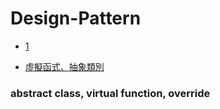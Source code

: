 # Design-Pattern

- [1](http://monkeycoding.com/?page_id=899)

- [虛擬函式、抽象類別](https://openhome.cc/Gossip/CppGossip/PureVirtualFunction.html)


### abstract class, virtual function, override 
